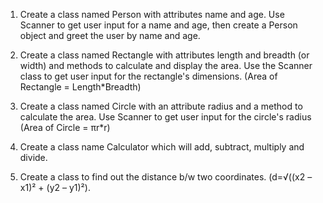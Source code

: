 1. Create a class named Person with attributes name and age. Use Scanner to get user input for a name and age, then create a Person object and greet the user by name and age. 

2. Create a class named Rectangle with attributes length and breadth (or width) and methods to calculate and display the area. Use the Scanner class to get user input for the rectangle's dimensions. (Area of Rectangle = Length*Breadth) 

3. Create a class named Circle with an attribute radius and a method to calculate the area. Use Scanner to get user input for the circle's radius (Area of Circle = πr*r) 

4. Create a class name Calculator which will add, subtract, multiply and divide. 

5. Create a class to find out the distance b/w two coordinates. (d=√((x2 – x1)² + (y2 – y1)²).